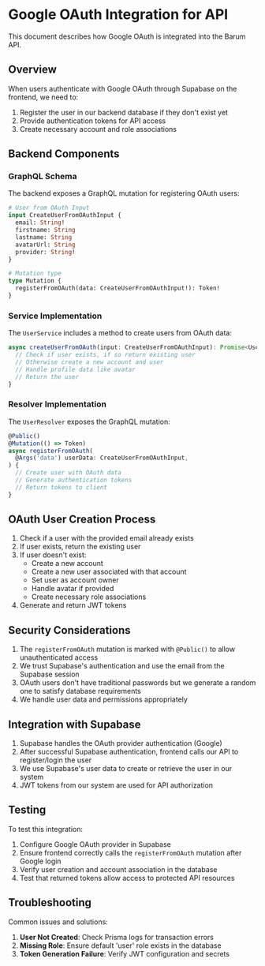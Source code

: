 # Google OAuth Integration for API

This document describes how Google OAuth is integrated into the Barum API.

## Overview

When users authenticate with Google OAuth through Supabase on the frontend, we need to:

1. Register the user in our backend database if they don't exist yet
2. Provide authentication tokens for API access
3. Create necessary account and role associations

## Backend Components

### GraphQL Schema

The backend exposes a GraphQL mutation for registering OAuth users:

```graphql
# User from OAuth Input
input CreateUserFromOAuthInput {
  email: String!
  firstname: String
  lastname: String
  avatarUrl: String
  provider: String!
}

# Mutation type
type Mutation {
  registerFromOAuth(data: CreateUserFromOAuthInput!): Token!
}
```

### Service Implementation

The `UserService` includes a method to create users from OAuth data:

```typescript
async createUserFromOAuth(input: CreateUserFromOAuthInput): Promise<User> {
  // Check if user exists, if so return existing user
  // Otherwise create a new account and user
  // Handle profile data like avatar
  // Return the user
}
```

### Resolver Implementation

The `UserResolver` exposes the GraphQL mutation:

```typescript
@Public()
@Mutation(() => Token)
async registerFromOAuth(
  @Args('data') userData: CreateUserFromOAuthInput,
) {
  // Create user with OAuth data
  // Generate authentication tokens
  // Return tokens to client
}
```

## OAuth User Creation Process

1. Check if a user with the provided email already exists
2. If user exists, return the existing user
3. If user doesn't exist:
   - Create a new account
   - Create a new user associated with that account
   - Set user as account owner
   - Handle avatar if provided
   - Create necessary role associations
4. Generate and return JWT tokens

## Security Considerations

1. The `registerFromOAuth` mutation is marked with `@Public()` to allow unauthenticated access
2. We trust Supabase's authentication and use the email from the Supabase session
3. OAuth users don't have traditional passwords but we generate a random one to satisfy database requirements
4. We handle user data and permissions appropriately

## Integration with Supabase

1. Supabase handles the OAuth provider authentication (Google)
2. After successful Supabase authentication, frontend calls our API to register/login the user
3. We use Supabase's user data to create or retrieve the user in our system
4. JWT tokens from our system are used for API authorization

## Testing

To test this integration:

1. Configure Google OAuth provider in Supabase
2. Ensure frontend correctly calls the `registerFromOAuth` mutation after Google login
3. Verify user creation and account association in the database
4. Test that returned tokens allow access to protected API resources

## Troubleshooting

Common issues and solutions:

1. **User Not Created**: Check Prisma logs for transaction errors
2. **Missing Role**: Ensure default 'user' role exists in the database
3. **Token Generation Failure**: Verify JWT configuration and secrets
